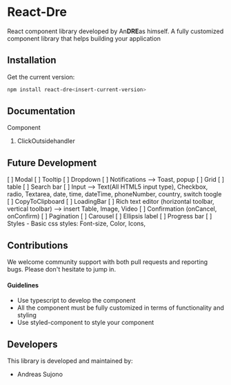 # React-Dre
React component library developed by An**DRE**as himself. 
A fully customized component library that helps building your application

## Installation

Get the current version:

```bash
npm install react-dre<insert-current-version>
```

## Documentation
Component
1) ClickOutsidehandler

## Future Development
[ ] Modal
[ ] Tooltip
[ ] Dropdown
[ ] Notifications --> Toast, popup
[ ] Grid
[ ] table
[ ] Search bar
[ ] Input --> Text(All HTML5 input type), Checkbox, radio, Textarea, date, time, dateTime, phoneNumber, country, switch toogle
[ ] CopyToClipboard
[ ] LoadingBar
[ ] Rich text editor (horizontal toolbar, vertical toolbar) --> insert Table, Image, Video
[ ] Confirmation (onCancel, onConfirm)
[ ] Pagination
[ ] Carousel
[ ] Ellipsis label
[ ] Progress bar
[ ] Styles
    - Basic css styles: Font-size, Color, Icons, 

## Contributions
We welcome community support with both pull requests and reporting bugs. Please don't hesitate to jump in.

#### Guidelines
- Use typescript to develop the component
- All the component must be fully customized in terms of functionality and styling
- Use styled-component to style your component

## Developers
This library is developed and maintained by:
- Andreas Sujono
